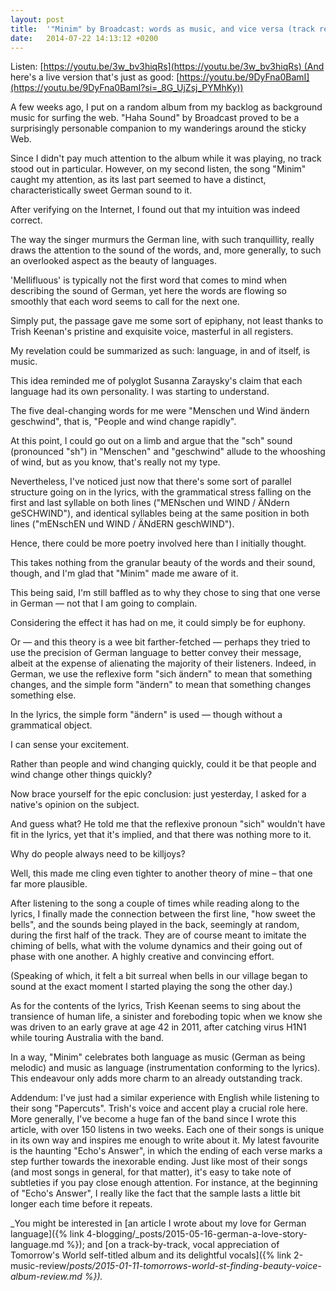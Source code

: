 ```yaml
---
layout: post
title:  '"Minim" by Broadcast: words as music, and vice versa (track review)'
date:   2014-07-22 14:13:12 +0200
---
```


Listen: [https://youtu.be/3w_bv3hiqRs](https://youtu.be/3w_bv3hiqRs) (And here's a live version that's just as good: [https://youtu.be/9DyFna0BamI](https://youtu.be/9DyFna0BamI?si=_8G_UjZsj_PYMhKy))

A few weeks ago, I put on a random album from my backlog as background music for surfing the web. "Haha Sound" by Broadcast proved to be a surprisingly personable companion to my wanderings around the sticky Web.

Since I didn't pay much attention to the album while it was playing, no track stood out in particular. However, on my second listen, the song "Minim" caught my attention, as its last part seemed to have a distinct, characteristically sweet German sound to it.

After verifying on the Internet, I found out that my intuition was indeed correct.

The way the singer murmurs the German line, with such tranquillity, really draws the attention to the sound of the words, and, more generally, to such an overlooked aspect as the beauty of languages.

'Mellifluous' is typically not the first word that comes to mind when describing the sound of German, yet here the words are flowing so smoothly that each word seems to call for the next one.

Simply put, the passage gave me some sort of epiphany, not least thanks to Trish Keenan's pristine and exquisite voice, masterful in all registers.

My revelation could be summarized as such: language, in and of itself, is music.

This idea reminded me of polyglot Susanna Zaraysky's claim that each language had its own personality. I was starting to understand.

The five deal-changing words for me were "Menschen und Wind ändern geschwind", that is, "People and wind change rapidly".

At this point, I could go out on a limb and argue that the "sch" sound (pronounced "sh") in "Menschen" and "geschwind" allude to the whooshing of wind, but as you know, that's really not my type.

Nevertheless, I've noticed just now that there's some sort of parallel structure going on in the lyrics, with the grammatical stress falling on the first and last syllable on both lines ("MENschen und WIND / ÄNdern geSCHWIND"), and identical syllables being at the same position in both lines ("mENschEN und WIND / ÄNdERN geschWIND").

Hence, there could be more poetry involved here than I initially thought.

This takes nothing from the granular beauty of the words and their sound, though, and I'm glad that "Minim" made me aware of it.

This being said, I'm still baffled as to why they chose to sing that one verse in German — not that I am going to complain.

Considering the effect it has had on me, it could simply be for euphony.

Or — and this theory is a wee bit farther-fetched — perhaps they tried to use the precision of German language to better convey their message, albeit at the expense of alienating the majority of their listeners. Indeed, in German, we use the reflexive form "sich ändern" to mean that something changes, and the simple form "ändern" to mean that something changes something else.

In the lyrics, the simple form "ändern" is used — though without a grammatical object.

I can sense your excitement.

Rather than people and wind changing quickly, could it be that people and wind change other things quickly?

Now brace yourself for the epic conclusion: just yesterday, I asked for a native's opinion on the subject.

And guess what? He told me that the reflexive pronoun "sich" wouldn't have fit in the lyrics, yet that it's implied, and that there was nothing more to it.

Why do people always need to be killjoys?

Well, this made me cling even tighter to another theory of mine – that one far more plausible.

After listening to the song a couple of times while reading along to the lyrics, I finally made the connection between the first line, "how sweet the bells", and the sounds being played in the back, seemingly at random, during the first half of the track. They are of course meant to imitate the chiming of bells, what with the volume dynamics and their going out of phase with one another. A highly creative and convincing effort.

(Speaking of which, it felt a bit surreal when bells in our village began to sound at the exact moment I started playing the song the other day.)

As for the contents of the lyrics, Trish Keenan seems to sing about the transience of human life, a sinister and foreboding topic when we know she was driven to an early grave at age 42 in 2011, after catching virus H1N1 while touring Australia with the band.

In a way, "Minim" celebrates both language as music (German as being melodic) and music as language (instrumentation conforming to the lyrics). This endeavour only adds more charm to an already outstanding track.

Addendum: I've just had a similar experience with English while listening to their song "Papercuts". Trish's voice and accent play a crucial role here. More generally, I've become a huge fan of the band since I wrote this article, with over 150 listens in two weeks. Each one of their songs is unique in its own way and inspires me enough to write about it. My latest favourite is the haunting "Echo's Answer", in which the ending of each verse marks a step further towards the inexorable ending. Just like most of their songs (and most songs in general, for that matter), it's easy to take note of subtleties if you pay close enough attention. For instance, at the beginning of "Echo's Answer", I really like the fact that the sample lasts a little bit longer each time before it repeats.

_You might be interested in [an article I wrote about my love for German language]({% link 4-blogging/_posts/2015-05-16-german-a-love-story-language.md %}); and [on a track-by-track, vocal appreciation of Tomorrow's World self-titled album and its delightful vocals]({% link 2-music-review/_posts/2015-01-11-tomorrows-world-st-finding-beauty-voice-album-review.md %})._